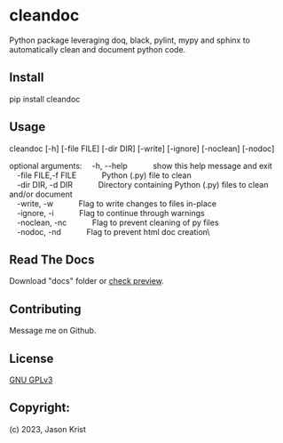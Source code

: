 # cleandoc

Python package leveraging doq, black, pylint, mypy and sphinx to automatically clean and document python code.

## Install

pip install cleandoc

## Usage

cleandoc [-h] [-file FILE] [-dir DIR] [-write] [-ignore] [-noclean] [-nodoc]

optional arguments:
&emsp;-h, --help
&emsp;&emsp;&emsp;show this help message and exit\
&emsp;-file FILE,-f FILE
&emsp;&emsp;&emsp;Python (.py) file to clean\
&emsp;-dir DIR, -d DIR
&emsp;&emsp;&emsp;Directory containing Python (.py) files to clean and/or document\
&emsp;-write, -w
&emsp;&emsp;&emsp;Flag to write changes to files in-place\
&emsp;-ignore, -i
&emsp;&emsp;&emsp;Flag to continue through warnings\
&emsp;-noclean, -nc
&emsp;&emsp;&emsp;Flag to prevent cleaning of py files\
&emsp;-nodoc, -nd
&emsp;&emsp;&emsp;Flag to prevent html doc creation\

## Read The Docs

Download "docs" folder or [check preview](https://htmlpreview.github.io/?https://github.com/jkrist2696/cleandoc/blob/main/docs/index.html).

## Contributing

Message me on Github.

## License

[GNU GPLv3](https://choosealicense.com/licenses/gpl-3.0/)

## Copyright:

(c) 2023, Jason Krist
